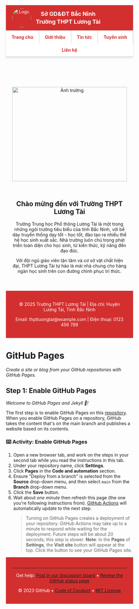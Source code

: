 <!DOCTYPE html>
<html lang="vi">
<head>
  <meta charset="UTF-8" />
  <meta name="viewport" content="width=device-width, initial-scale=1.0"/>
  <title>Trường THPT Lương Tài</title>
  <style>
    * {
      box-sizing: border-box;
    }

    body {
      font-family: Arial, sans-serif;
      margin: 0;
      padding: 0;
      background-color: white;
    }

    header {
      background-color: #D32F2F;
      color: white;
      position: sticky;
      top: 0;
      z-index: 1000;
      box-shadow: 0 4px 6px rgba(0,0,0,0.1);
    }

    .header-top {
      display: flex;
      align-items: center;
      padding: 10px 20px;
      flex-wrap: wrap; /* Cho phép xuống dòng */
    }

    .logo {
      margin-right: 15px;
    }

    .logo img {
      height: 60px;
      width: 60px;
      border-radius: 50%;
    }

    .school-name {
      font-size: 18px;
      font-weight: bold;
      line-height: 1.4;
    }

    nav {
      background-color: #fff;
      display: flex;
      flex-wrap: wrap;
      justify-content: center;
      border-top: 1px solid #ccc;
      border-bottom: 1px solid #ccc;
    }

    nav a {
      padding: 12px 18px;
      color: #D32F2F;
      text-decoration: none;
      font-weight: bold;
      border-right: 1px solid #ccc;
      white-space: nowrap;
    }

    nav a:last-child {
      border-right: none;
    }

    nav a:hover {
      background-color: #f5f5f5;
    }

    main {
      padding: 40px 20px;
      text-align: center;
    }

    main img {
      width: 100%;
      max-height: 300px;
      object-fit: cover;
      margin-bottom: 30px;
    }

    footer {
      background-image: url('https://www.transparenttextures.com/patterns/black-linen.png');
      background-color: #D32F2F;
      color: white;
      text-align: center;
      padding: 20px;
      font-size: 14px;
    }

    /* Responsive */
    @media (max-width: 768px) {
      .school-name {
        font-size: 16px;
        text-align: center;
        width: 100%;
        margin-top: 10px;
      }

      nav a {
        flex: 1 1 50%;
        text-align: center;
        border-right: none;
        border-bottom: 1px solid #ccc;
      }

      nav {
        flex-direction: row;
      }
    }
  </style>
</head>
<body>

  <header>
    <div class="header-top">
      <div class="logo">
        <img src="https://upload.wikimedia.org/wikipedia/commons/thumb/1/17/Logo_GD%26DT.png/600px-Logo_GD%26DT.png" alt="Logo">
      </div>
      <div class="school-name">
        Sở GD&ĐT Bắc Ninh<br>
        Trường THPT Lương Tài
      </div>
    </div>
    <nav>
      <a href="#">Trang chủ</a>
      <a href="#">Giới thiệu</a>
      <a href="#">Tin tức</a>
      <a href="#">Tuyển sinh</a>
      <a href="#">Liên hệ</a>
    </nav>
  </header>

  <main>
    <img src="https://thptluongtai.bacninh.edu.vn/upload/18291/20200902/thptluongtai.jpg" alt="Ảnh trường">
    <h2>Chào mừng đến với Trường THPT Lương Tài</h2>
    <p>Trường Trung học Phổ thông Lương Tài là một trong những ngôi trường tiêu biểu của tỉnh Bắc Ninh, với bề dày truyền thống dạy tốt - học tốt, đào tạo ra nhiều thế hệ học sinh xuất sắc. Nhà trường luôn chú trọng phát triển toàn diện cho học sinh, từ kiến thức, kỹ năng đến đạo đức.</p>
    <p>Với đội ngũ giáo viên tận tâm và cơ sở vật chất hiện đại, THPT Lương Tài tự hào là mái nhà chung cho hàng ngàn học sinh trên con đường chinh phục tri thức.</p>
  </main>

  <footer>
    <p>© 2025 Trường THPT Lương Tài | Địa chỉ: Huyện Lương Tài, Tỉnh Bắc Ninh</p>
    <p>Email: thptluongtai@example.com | Điện thoại: 0123 456 789</p>
  </footer>

</body>
</html>

<!--
  <<< Author notes: Course header >>>
  Include a 1280×640 image, course title in sentence case, and a concise description in emphasis.
  In your repository settings: enable template repository, add your 1280×640 social image, auto delete head branches.
  Add your open source license, GitHub uses MIT license.
-->

# GitHub Pages

_Create a site or blog from your GitHub repositories with GitHub Pages._

</header>

<!--
  <<< Author notes: Step 1 >>>
  Choose 3-5 steps for your course.
  The first step is always the hardest, so pick something easy!
  Link to docs.github.com for further explanations.
  Encourage users to open new tabs for steps!
-->

## Step 1: Enable GitHub Pages

_Welcome to GitHub Pages and Jekyll :tada:!_

The first step is to enable GitHub Pages on this [repository](https://docs.github.com/en/get-started/quickstart/github-glossary#repository). When you enable GitHub Pages on a repository, GitHub takes the content that's on the main branch and publishes a website based on its contents.

### :keyboard: Activity: Enable GitHub Pages

1. Open a new browser tab, and work on the steps in your second tab while you read the instructions in this tab.
1. Under your repository name, click **Settings**.
1. Click **Pages** in the **Code and automation** section.
1. Ensure "Deploy from a branch" is selected from the **Source** drop-down menu, and then select `main` from the **Branch** drop-down menu.
1. Click the **Save** button.
1. Wait about _one minute_ then refresh this page (the one you're following instructions from). [GitHub Actions](https://docs.github.com/en/actions) will automatically update to the next step.
   > Turning on GitHub Pages creates a deployment of your repository. GitHub Actions may take up to a minute to respond while waiting for the deployment. Future steps will be about 20 seconds; this step is slower.
   > **Note**: In the **Pages** of **Settings**, the **Visit site** button will appear at the top. Click the button to see your GitHub Pages site.

<footer>

<!--
  <<< Author notes: Footer >>>
  Add a link to get support, GitHub status page, code of conduct, license link.
-->

---

Get help: [Post in our discussion board](https://github.com/orgs/skills/discussions/categories/github-pages) &bull; [Review the GitHub status page](https://www.githubstatus.com/)

&copy; 2023 GitHub &bull; [Code of Conduct](https://www.contributor-covenant.org/version/2/1/code_of_conduct/code_of_conduct.md) &bull; [MIT License](https://gh.io/mit)

</footer>

